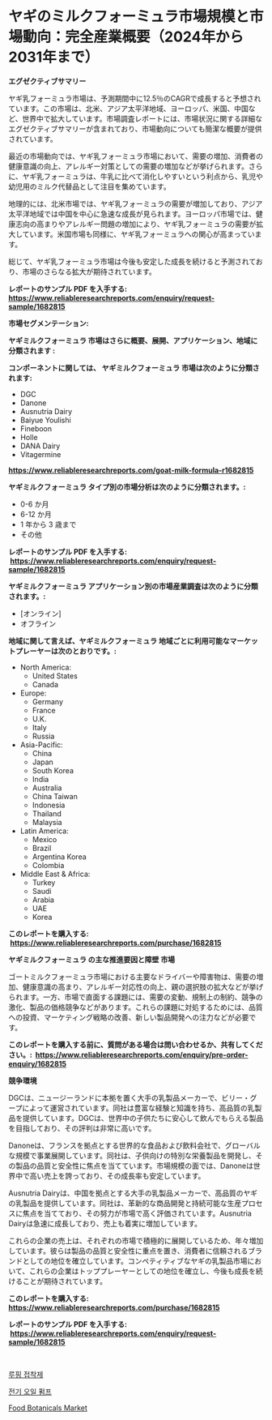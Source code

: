 <p><h1>ヤギのミルクフォーミュラ市場規模と市場動向：完全産業概要（2024年から2031年まで）</h1></p><p><strong>エグゼクティブサマリー</strong></p>
<p><p>ヤギ乳フォーミュラ市場は、予測期間中に12.5％のCAGRで成長すると予想されています。この市場は、北米、アジア太平洋地域、ヨーロッパ、米国、中国など、世界中で拡大しています。市場調査レポートには、市場状況に関する詳細なエグゼクティブサマリーが含まれており、市場動向についても簡潔な概要が提供されています。</p><p>最近の市場動向では、ヤギ乳フォーミュラ市場において、需要の増加、消費者の健康意識の向上、アレルギー対策としての需要の増加などが挙げられます。さらに、ヤギ乳フォーミュラは、牛乳に比べて消化しやすいという利点から、乳児や幼児用のミルク代替品として注目を集めています。</p><p>地理的には、北米市場では、ヤギ乳フォーミュラの需要が増加しており、アジア太平洋地域では中国を中心に急速な成長が見られます。ヨーロッパ市場では、健康志向の高まりやアレルギー問題の増加により、ヤギ乳フォーミュラの需要が拡大しています。米国市場も同様に、ヤギ乳フォーミュラへの関心が高まっています。</p><p>総じて、ヤギ乳フォーミュラ市場は今後も安定した成長を続けると予測されており、市場のさらなる拡大が期待されています。</p></p>
<p><strong>レポートのサンプル PDF を入手する: <a href="https://www.reliableresearchreports.com/enquiry/request-sample/1682815">https://www.reliableresearchreports.com/enquiry/request-sample/1682815</a></strong></p>
<p><strong>市場セグメンテーション:</strong></p>
<p><strong> ヤギミルクフォーミュラ 市場はさらに概要、展開、アプリケーション、地域に分類されます :</strong></p>
<p><strong>コンポーネントに関しては、 ヤギミルクフォーミュラ 市場は次のように分類されます: &nbsp;</strong></p>
<p><ul><li>DGC</li><li>Danone</li><li>Ausnutria Dairy</li><li>Baiyue Youlishi</li><li>Fineboon</li><li>Holle</li><li>DANA Dairy</li><li>Vitagermine</li></ul></p>
<p><strong><a href="https://www.reliableresearchreports.com/goat-milk-formula-r1682815">https://www.reliableresearchreports.com/goat-milk-formula-r1682815</a></strong></p>
<p><strong> ヤギミルクフォーミュラ タイプ別の市場分析は次のように分類されます。:</strong></p>
<p><ul><li>0-6 か月</li><li>6-12 か月</li><li>1 年から 3 歳まで</li><li>その他</li></ul></p>
<p><strong>レポートのサンプル PDF を入手する: &nbsp;<a href="https://www.reliableresearchreports.com/enquiry/request-sample/1682815">https://www.reliableresearchreports.com/enquiry/request-sample/1682815</a></strong></p>
<p><strong> ヤギミルクフォーミュラ アプリケーション別の市場産業調査は次のように分類されます。:</strong></p>
<p><ul><li>[オンライン]</li><li>オフライン</li></ul></p>
<p><strong>地域に関して言えば、ヤギミルクフォーミュラ 地域ごとに利用可能なマーケットプレーヤーは次のとおりです。:</strong></p>
<p><ul>
    <li>
        North America:
        <ul>
            <li>United States</li>
            <li>Canada</li>
        </ul>
    </li>
    <li>
        Europe:
        <ul>
            <li>Germany</li>
            <li>France</li>
            <li>U.K.</li>
            <li>Italy</li>
            <li>Russia</li>
        </ul>
    </li>
    <li>
        Asia-Pacific:
        <ul>
            <li>China</li>
            <li>Japan</li>
            <li>South Korea</li>
            <li>India</li>
            <li>Australia</li>
            <li>China Taiwan</li>
            <li>Indonesia</li>
            <li>Thailand</li>
            <li>Malaysia</li>
        </ul>
    </li>
    <li>
        Latin America:
        <ul>
            <li>Mexico</li>
            <li>Brazil</li>
            <li>Argentina Korea</li>
            <li>Colombia</li>
        </ul>
    </li>
    <li>
        Middle East & Africa:
        <ul>
            <li>Turkey</li>
            <li>Saudi</li>
            <li>Arabia</li>
            <li>UAE</li>
            <li>Korea</li>
        </ul>
    </li>
    </ul></p>
<p><strong>このレポートを購入する: &nbsp;<a href="https://www.reliableresearchreports.com/purchase/1682815">https://www.reliableresearchreports.com/purchase/1682815</a></strong></p>
<p><strong>ヤギミルクフォーミュラ の主な推進要因と障壁 市場</strong></p>
<p><p>ゴートミルクフォーミュラ市場における主要なドライバーや障害物は、需要の増加、健康意識の高まり、アレルギー対応性の向上、親の選択肢の拡大などが挙げられます。一方、市場で直面する課題には、需要の変動、規制上の制約、競争の激化、製品の価格競争などがあります。これらの課題に対処するためには、品質への投資、マーケティング戦略の改善、新しい製品開発への注力などが必要です。</p></p>
<p><strong>このレポートを購入する前に、質問がある場合は問い合わせるか、共有してください。:&nbsp; <a href="https://www.reliableresearchreports.com/enquiry/pre-order-enquiry/1682815">https://www.reliableresearchreports.com/enquiry/pre-order-enquiry/1682815</a></strong></p>
<p><strong>競争環境</strong></p>
<p><p>DGCは、ニュージーランドに本拠を置く大手の乳製品メーカーで、ビリー・グープによって運営されています。同社は豊富な経験と知識を持ち、高品質の乳製品を提供しています。DGCは、世界中の子供たちに安心して飲んでもらえる製品を目指しており、その評判は非常に高いです。</p><p>Danoneは、フランスを拠点とする世界的な食品および飲料会社で、グローバルな規模で事業展開しています。同社は、子供向けの特別な栄養製品を開発し、その製品の品質と安全性に焦点を当てています。市場規模の面では、Danoneは世界中で高い売上を誇っており、その成長率も安定しています。</p><p>Ausnutria Dairyは、中国を拠点とする大手の乳製品メーカーで、高品質のヤギの乳製品を提供しています。同社は、革新的な商品開発と持続可能な生産プロセスに焦点を当てており、その努力が市場で高く評価されています。Ausnutria Dairyは急速に成長しており、売上も着実に増加しています。</p><p>これらの企業の売上は、それぞれの市場で積極的に展開しているため、年々増加しています。彼らは製品の品質と安全性に重点を置き、消費者に信頼されるブランドとしての地位を確立しています。コンペティティブなヤギの乳製品市場において、これらの企業はトッププレーヤーとしての地位を確立し、今後も成長を続けることが期待されています。</p></p>
<p><strong>このレポートを購入する: &nbsp; <a href="https://www.reliableresearchreports.com/purchase/1682815">https://www.reliableresearchreports.com/purchase/1682815</a></strong></p>
<p><strong>レポートのサンプル PDF を入手する: &nbsp;<a href="https://www.reliableresearchreports.com/enquiry/request-sample/1682815">https://www.reliableresearchreports.com/enquiry/request-sample/1682815</a></strong><strong></strong></p>
<p>&nbsp;</p>
<p><p><a href="https://github.com/WilburKihn5676/Market-Research-Report-List-1/blob/main/429976317289.md">루핑 접착제</a></p><p><a href="https://github.com/wallacBahrtyinger567686/Market-Research-Report-List-1/blob/main/941240017290.md">전기 오일 펌프</a></p><p><a href="https://github.com/angelajermaine/Market-Research-Report-List-2/blob/main/food-botanicals-market.md">Food Botanicals Market</a></p></p>